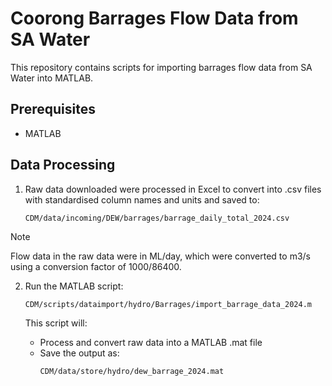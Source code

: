 # Coorong Barrages Flow Data from SA Water

This repository contains scripts for importing barrages flow data from SA Water into MATLAB.

## Prerequisites

- MATLAB

## Data Processing

1. Raw data downloaded were processed in Excel to convert into .csv files with standardised column names and units and saved to:
   ```
   CDM/data/incoming/DEW/barrages/barrage_daily_total_2024.csv
   ```
   
> [!NOTE]
> Flow data in the raw data were in ML/day, which were converted to m3/s using a conversion factor of 1000/86400.

2. Run the MATLAB script:
   ```
   CDM/scripts/dataimport/hydro/Barrages/import_barrage_data_2024.m
   ```

   This script will:
   - Process and convert raw data into a MATLAB .mat file
   - Save the output as:
     ```
     CDM/data/store/hydro/dew_barrage_2024.mat
     ```